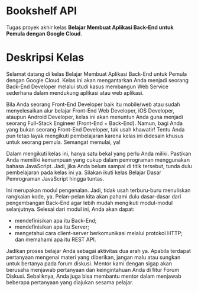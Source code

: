 # Bookshelf API
Tugas proyek akhir kelas **Belajar Membuat Aplikasi Back-End untuk Pemula dengan Google Cloud**.

# Deskripsi Kelas
Selamat datang di kelas Belajar Membuat Aplikasi Back-End untuk Pemula dengan Google Cloud. Kelas ini akan mengantarkan Anda menjadi seorang Back-End Developer melalui studi kasus membangun Web Service sederhana dalam mendukung aplikasi atau web aplikasi.

Bila Anda seorang Front-End Developer baik itu mobile/web atau sudah menyelesaikan alur belajar Front-End Web Developer, iOS Developer, ataupun Android Developer, kelas ini akan menuntun Anda guna menjadi seorang Full-Stack Engineer (Front-End + Back-End). Namun, bagi Anda yang bukan seorang Front-End Developer, tak usah khawatir! Tentu Anda pun tetap layak mengikuti pembelajaran karena kelas ini didesain khusus untuk seorang pemula. Semangat memulai, ya!

Dalam mengikuti kelas ini, hanya satu bekal yang perlu Anda miliki. Pastikan Anda memiliki kemampuan yang cukup dalam pemrograman menggunakan bahasa JavaScript. Jadi, jika Anda belum sampai di titik tersebut, tunda dulu pembelajaran pada kelas ini ya. Silakan ikuti kelas Belajar Dasar Pemrograman JavaScript hingga tuntas.

Ini merupakan modul pengenalan. Jadi, tidak usah terburu-buru menuliskan rangkaian kode, ya. Pelan-pelan kita akan pahami dulu dasar-dasar dari pengembangan Back-End agar lebih mudah mengikuti modul-modul selanjutnya. Selesai dari modul ini, Anda akan dapat:

- mendefinisikan apa itu Back-End;
- mendefinisikan apa itu Server;
- mengetahui cara client-server berkomunikasi melalui protokol HTTP; dan memahami apa itu REST API.

Jadikan proses belajar Anda sebagai aktivitas dua arah ya. Apabila terdapat pertanyaan mengenai materi yang diberikan, jangan malu atau sungkan untuk bertanya pada forum diskusi. Mentor kami dengan sigap akan berusaha menjawab pertanyaan dan keingintahuan Anda di fitur Forum Diskusi. Sebaliknya, Anda juga bisa membantu mentor dalam menjawab beberapa pertanyaan yang diajukan sesama pelajar.